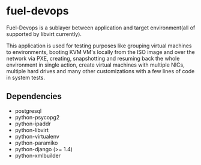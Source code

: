 fuel-devops
===========

Fuel-Devops is a sublayer between application and target environment(all of
supported by libvirt currently).

This application is used for testing purposes like grouping virtual machines to
environments, booting KVM VM's locally from the ISO image and over the network via
PXE, creating, snapshotting and resuming back the whole environment in single
action, create virtual machines with multiple NICs, multiple hard drives and many
other customizations with a few lines of code in system tests.

Dependencies
------------
 * postgresql
 * python-psycopg2
 * python-ipaddr
 * python-libvirt
 * python-virtualenv
 * python-paramiko
 * python-django (>= 1.4)
 * python-xmlbuilder

